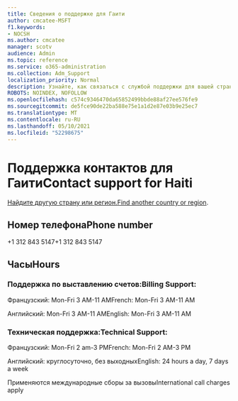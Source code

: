 ```yaml
---
title: Сведения о поддержке для Гаити
author: cmcatee-MSFT
f1.keywords:
- NOCSH
ms.author: cmcatee
manager: scotv
audience: Admin
ms.topic: reference
ms.service: o365-administration
ms.collection: Adm_Support
localization_priority: Normal
description: Узнайте, как связаться с службой поддержки для вашей страны или региона.
ROBOTS: NOINDEX, NOFOLLOW
ms.openlocfilehash: c574c9346470da65852499bbde88af27ee576fe9
ms.sourcegitcommit: de5fce90de22ba588e75e1a1d2e87e03b9e25ec7
ms.translationtype: MT
ms.contentlocale: ru-RU
ms.lasthandoff: 05/10/2021
ms.locfileid: "52298675"
---
```

# <a name="contact-support-for-haiti"></a><span data-ttu-id="3e9fc-103">Поддержка контактов для Гаити</span><span class="sxs-lookup"><span data-stu-id="3e9fc-103">Contact support for Haiti</span></span>

<span data-ttu-id="3e9fc-104">[Найдите другую страну или регион.](../../business-video/get-help-support.md)</span><span class="sxs-lookup"><span data-stu-id="3e9fc-104">[Find another country or region](../../business-video/get-help-support.md).</span></span>

## <a name="phone-number"></a><span data-ttu-id="3e9fc-105">Номер телефона</span><span class="sxs-lookup"><span data-stu-id="3e9fc-105">Phone number</span></span>
<span data-ttu-id="3e9fc-106">+1 312 843 5147</span><span class="sxs-lookup"><span data-stu-id="3e9fc-106">+1 312 843 5147</span></span>

## <a name="hours"></a><span data-ttu-id="3e9fc-107">Часы</span><span class="sxs-lookup"><span data-stu-id="3e9fc-107">Hours</span></span>
### <a name="billing-support"></a><span data-ttu-id="3e9fc-108">Поддержка по выставлению счетов:</span><span class="sxs-lookup"><span data-stu-id="3e9fc-108">Billing Support:</span></span>

<span data-ttu-id="3e9fc-109">Французский: Mon-Fri 3 AM-11 AM</span><span class="sxs-lookup"><span data-stu-id="3e9fc-109">French: Mon-Fri 3 AM-11 AM</span></span>

<span data-ttu-id="3e9fc-110">Английский: Mon-Fri 3 AM-11 AM</span><span class="sxs-lookup"><span data-stu-id="3e9fc-110">English: Mon-Fri 3 AM-11 AM</span></span>

### <a name="technical-support"></a><span data-ttu-id="3e9fc-111">Техническая поддержка:</span><span class="sxs-lookup"><span data-stu-id="3e9fc-111">Technical Support:</span></span>

<span data-ttu-id="3e9fc-112">Французский: Mon-Fri 2 am-3 PM</span><span class="sxs-lookup"><span data-stu-id="3e9fc-112">French: Mon-Fri 2 AM-3 PM</span></span>

<span data-ttu-id="3e9fc-113">Английский: круглосуточно, без выходных</span><span class="sxs-lookup"><span data-stu-id="3e9fc-113">English: 24 hours a day, 7 days a week</span></span>

<span data-ttu-id="3e9fc-114">Применяются международные сборы за вызовы</span><span class="sxs-lookup"><span data-stu-id="3e9fc-114">International call charges apply</span></span>

